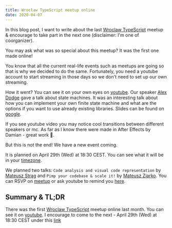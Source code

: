 ```yaml
---
title: Wrocław TypeScript meetup online
date: 2020-04-07
---
```


In this blog post, I want to write about the last [Wroclaw TypeScript](https://www.meetup.com/pl-PL/WrocTypeScript/) meetup & encourage to take part
in the next one (disclaimer: I'm one of coorganizer).

You may ask what was so special about this meetup? It was the first one made online!

You know that all the current real-life events such as meetups are going so that is why we decided
to do the same. Fortunately, you need a youtube account to start streaming in those days so we don't need
to set up our own streaming.

How it went? You can see it on your own eyes on [youtube](https://www.youtube.com/watch?v=2fHBBiBGYio).
Our speaker [Alex Dodge](https://twitter.com/alexmdodge) gave a talk about state machines.
It was an interesting talk about how you can implement your own finite state machine and what are the
options if you want to use already existing libraries. Slides can be found on [google](https://docs.google.com/presentation/d/1uEc9844u59ujNzE_gKDuB1hzi4B52oX3ZB37hQP8Mlc/edit#slide=id.g6c9450f387_0_52).

If you see youtube video you may notice cool transitions between different speakers or mc. As far as
I know there were made in After Effects by Damian - great work 👏.

But this is not the end! We have a new event coming.

It is planned on April 29th (Wed) at 18:30 CEST.
You can see what it will be in your [timezone](https://www.timeanddate.com/worldclock/converter.html?iso=20200429T163000&p1=664).

We planned two talks: `Code analysis and visual code representation` by [Mateusz Strąg](https://twitter.com/MateuszStrag)
and `Pimp your codebase & scale it!` by [Mateusz Ziarko](https://linkedin.com/in/mateuszziarko).
You can RSVP on [meetup](https://www.meetup.com/WrocTypeScript/events/267280145/)
or ask youtube to remind you [here](https://www.youtube.com/watch?v=4aZ8WMyJiWU&feature=youtu.be).

## Summary & TL;DR

There was the first [Wroclaw TypeScript](https://www.meetup.com/pl-PL/WrocTypeScript/) meetup online last month.
You can see it on [youtube](https://www.youtube.com/watch?v=2fHBBiBGYio). I encourage to come to the next - April 29th (Wed) at 18:30 CEST
under this [link](https://www.youtube.com/watch?v=4aZ8WMyJiWU&feature=youtu.be)
